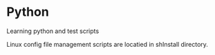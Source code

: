 # Python
Learning python and test scripts

Linux config file management scripts are locatied in shInstall directory.
